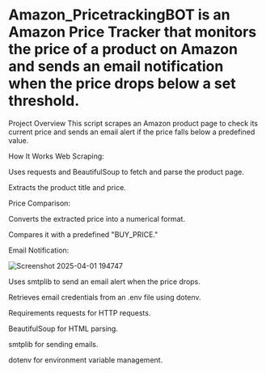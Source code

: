 # Amazon_PricetrackingBOT is an Amazon Price Tracker that monitors the price of a product on Amazon and sends an email notification when the price drops below a set threshold.

Project Overview
This script scrapes an Amazon product page to check its current price and sends an email alert if the price falls below a predefined value.

How It Works
Web Scraping:

Uses requests and BeautifulSoup to fetch and parse the product page.

Extracts the product title and price.

Price Comparison:

Converts the extracted price into a numerical format.

Compares it with a predefined "BUY_PRICE."

Email Notification:


![Screenshot 2025-04-01 194747](https://github.com/user-attachments/assets/ad65e0f1-6f76-49cb-80f8-0db9aefa2af6)

Uses smtplib to send an email alert when the price drops.

Retrieves email credentials from an .env file using dotenv.

Requirements
requests for HTTP requests.

BeautifulSoup for HTML parsing.

smtplib for sending emails.

dotenv for environment variable management.
